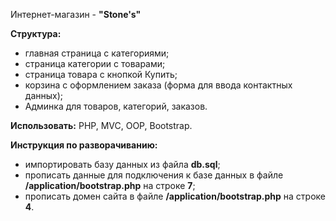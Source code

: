 Интернет-магазин - <strong>"Stone's"</strong>

<strong>Структура:</strong>
 - главная страница с категориями;
 - страница категории с товарами;
 - страница товара с кнопкой Купить;
 - корзина с оформлением заказа (форма для ввода контактных данных);
 - Админка для товаров, категорий, заказов.

<strong>Использовать:</strong> PHP, MVC, OOP, Bootstrap.


<strong>Инструкция по разворачиванию:</strong>
 - импортировать базу данных из файла <strong>db.sql</strong>;
 - прописать данные для подключения к базе данных в файле <strong>/application/bootstrap.php</strong> на строке <strong>7</strong>;
 - прописать домен сайта в файле <strong>/application/bootstrap.php</strong> на строке <strong>4</strong>.
